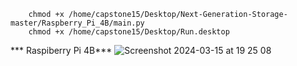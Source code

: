         chmod +x /home/capstone15/Desktop/Next-Generation-Storage-master/Raspberry_Pi_4B/main.py
        chmod +x /home/capstone15/Desktop/Run.desktop

*** Raspiberry Pi 4B***
![Screenshot 2024-03-15 at 19 25 08](https://github.com/salmon-wasabee/Next-Generation-Storage/assets/73149628/d51468a2-ae63-423b-a559-a1690834d1ae)
